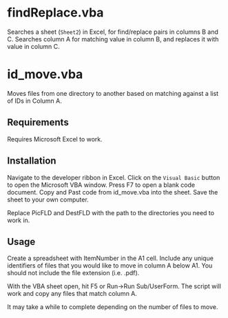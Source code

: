 # findReplace.vba
Searches a sheet (`Sheet2`) in Excel, for find/replace pairs in columns B and C. Searches column A for matching value in column B, and replaces it with value in column C.

# id_move.vba
Moves files from one directory to another based on matching against a list of IDs in Column A.

## Requirements
Requires Microsoft Excel to work.

## Installation
Navigate to the developer ribbon in Excel. Click on the `Visual Basic` button to open the Microsoft VBA window. Press F7 to open a blank code document. Copy and Past code from id_move.vba into the sheet. Save the sheet to your own computer.

Replace PicFLD and DestFLD with the path to the directories you need to work in.

## Usage
Create a spreadsheet with ItemNumber in the A1 cell. Include any unique identifiers of files that you would like to move in column A below A1. You should not include the file extension (i.e. .pdf).

With the VBA sheet open, hit F5 or Run->Run Sub/UserForm. The script will work and copy any files that match column A.

It may take a while to complete depending on the number of files to move.
